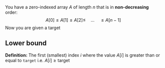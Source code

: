 You have a zero-indexed array $A$ of length $n$ that is in **non-decreasing** order:  
$$A[0] \le A[1] \le A[2] \le \quad ... \quad \le A[n-1]$$
Now you are given a target 

## Lower bound  

**Definition:** The first (smallest) index $i$ where the value $A[i]$ is greater than or equal to `target` i.e. $A[i] \ge \text{target}$ 

